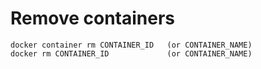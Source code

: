 # Remove containers


```
docker container rm CONTAINER_ID   (or CONTAINER_NAME)
docker rm CONTAINER_ID             (or CONTAINER_NAME)
```


